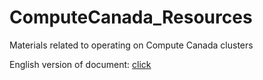 # ComputeCanada_Resources

Materials related to operating on Compute Canada clusters

English version of document: [click](https://github.com/sgyzetrov/ComputeCanada_Resources/blob/master/ComputeCanada_Guides/ComputeCanada_Guides_en.md)